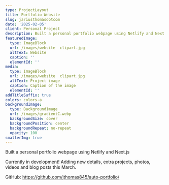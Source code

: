 ```yaml
---
type: ProjectLayout
title: Portfolio Website
slug: jariusthomasdotcom
date: '2025-02-05'
client: Personal Project
description: Built a personal portfolio webpage using Netlify and Next.js
featuredImage:
  type: ImageBlock
  url: /images/website  clipart.jpg
  altText: Website
  caption: ''
  elementId: ''
media:
  type: ImageBlock
  url: /images/website  clipart.jpg
  altText: Project image
  caption: Caption of the image
  elementId: ''
addTitleSuffix: true
colors: colors-a
backgroundImage:
  type: BackgroundImage
  url: /images/gradientC.webp
  backgroundSize: cover
  backgroundPosition: center
  backgroundRepeat: no-repeat
  opacity: 100
smallerImg: true
---
```

Built a personal portfolio webpage using Netlify and Next.js

Currently in development! Adding new details, extra projects, photos, videos and blog posts this March.

GitHub: <https://github.com/jthomas845/auto-portfolio/>
